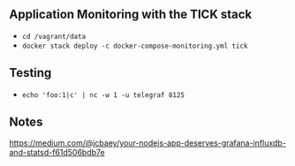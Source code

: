## Application Monitoring with the TICK stack

- `cd /vagrant/data`
- `docker stack deploy -c docker-compose-monitoring.yml tick`

## Testing

- `echo 'foo:1|c' | nc -w 1 -u telegraf 8125`

## Notes

https://medium.com/@jcbaey/your-nodejs-app-deserves-grafana-influxdb-and-statsd-f61d506bdb7e
